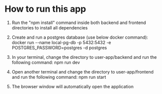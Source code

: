 # How to run this app

1. Run the "npm install" command inside both backend and frontend directories to install all dependencies

2. Create and run a postgres database (use below docker command):
   docker run --name local-pg-db -p 5432:5432 -e POSTGRES_PASSWORD=postgres -d postgres

3. In your terminal, change the directory to user-app/backend and run the following command:
   npm run dev

4. Open another terminal and change the directory to user-app/frontend and run the following command:
   npm run start

5. The browser window will automatically open the application
